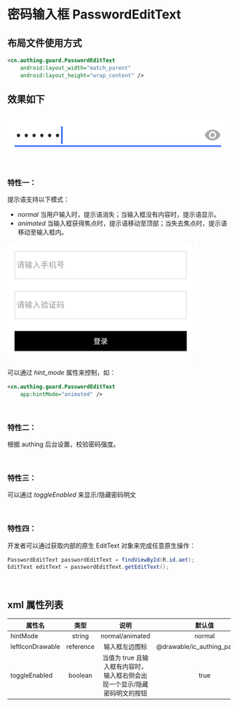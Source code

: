 # 密码输入框 PasswordEditText

## 布局文件使用方式

```xml
<cn.authing.guard.PasswordEditText
    android:layout_width="match_parent"
    android:layout_height="wrap_content" />
```

## 效果如下

![](./images/pet_normal.png)

<br>

### 特性一：
提示语支持以下模式：

* *normal* 当用户输入时，提示语消失；当输入框没有内容时，提示语显示。
* *animated* 当输入框获得焦点时，提示语移动至顶部；当失去焦点时，提示语移动至输入框内。

![](./gif/animated_hint.gif)

可以通过 *hint_mode* 属性来控制，如：
```xml
<cn.authing.guard.PasswordEditText
    app:hintMode="animated" />
```

<br>

### 特性二：
根据 authing 后台设置，校验密码强度。

<br>

### 特性三：
可以通过 *toggleEnabled* 来显示/隐藏密码明文

<br>

### 特性四：
开发者可以通过获取内部的原生 EditText 对象来完成任意原生操作：

```java
PasswordEditText passwordEditText = findViewById(R.id.aet);
EditText editText = passwordEditText.getEditText();
```

<br>

## xml 属性列表

| 属性名                     | 类型 | 说明 | 默认值 |
| ----------------------- |:--------:| :------:| :-----: |
|  hintMode     |    string    |  normal/animated   |    normal   |
|  leftIconDrawable     |    reference    |   输入框左边图标   |    @drawable/ic_authing_password   |
|  toggleEnabled     |    boolean    |   当值为 true 且输入框有内容时，<br>输入框右侧会出现一个显示/隐藏密码明文的按钮   |    true   |
